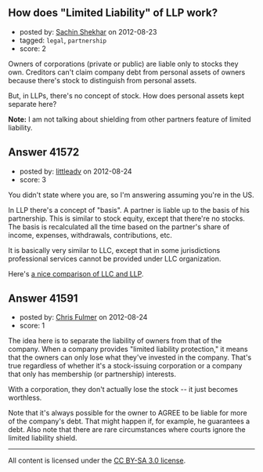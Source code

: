 ## How does "Limited Liability" of LLP work?

- posted by: [Sachin Shekhar](https://stackexchange.com/users/-1/17838-sachin-shekhar) on 2012-08-23
- tagged: `legal`, `partnership`
- score: 2

Owners of corporations (private or public) are liable only to stocks they own. Creditors can't claim company debt from personal assets of owners because there's stock to distinguish from personal assets.

But, in LLPs, there's no concept of stock. How does personal assets kept separate here?

**Note:** I am not talking about shielding from other partners feature of limited liability.


## Answer 41572

- posted by: [littleadv](https://stackexchange.com/users/-1/13808-littleadv) on 2012-08-24
- score: 3

<p>You didn't state where you are, so I'm answering assuming you're in the US.</p>

<p>In LLP there's a concept of "basis". A partner is liable up to the basis of his partnership. This is similar to stock equity, except that there're no stocks. The basis is recalculated all the time based on the partner's share of income, expenses, withdrawals, contributions, etc.</p>

<p>It is basically very similar to LLC, except that in some jurisdictions professional services cannot be provided under LLC organization.</p>

<p>Here's <a href="http://www.diffen.com/difference/LLC_vs_LLP" rel="nofollow">a nice comparison of LLC and LLP</a>.</p>



## Answer 41591

- posted by: [Chris Fulmer](https://stackexchange.com/users/-1/17026-chris-fulmer) on 2012-08-24
- score: 1

The idea here is to separate the liability of owners from that of the company.  When a company provides "limited liability protection," it means that the owners can only lose what they've invested in the company.  That's true regardless of whether it's a stock-issuing corporation or a company that only has membership (or partnership) interests.

With a corporation, they don't actually lose the stock -- it just becomes worthless.

Note that it's always possible for the owner to AGREE to be liable for more of the company's debt.  That might happen if, for example, he guarantees a debt.  Also note that there are rare circumstances where courts ignore the limited liability shield.



---

All content is licensed under the [CC BY-SA 3.0 license](https://creativecommons.org/licenses/by-sa/3.0/).
